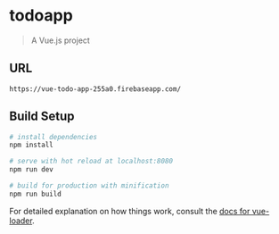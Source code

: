 # todoapp

> A Vue.js project

## URL
```
https://vue-todo-app-255a0.firebaseapp.com/
```

## Build Setup

``` bash
# install dependencies
npm install

# serve with hot reload at localhost:8080
npm run dev

# build for production with minification
npm run build
```

For detailed explanation on how things work, consult the [docs for vue-loader](http://vuejs.github.io/vue-loader).
